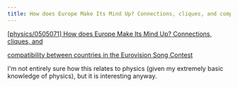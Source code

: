 ```yaml
---
title: How does Europe Make Its Mind Up? Connections, cliques, and compatibility between countries in the Eurovision Song Contest
---
```

<a href="http://arxiv.org/pdf/physics/0505071">[physics/0505071] How does Europe Make Its Mind Up? Connections, cliques, and

  compatibility between countries in the Eurovision Song Contest</a>



I'm not entirely sure how this relates to physics (given my extremely basic knowledge of physics), but it is interesting anyway.
